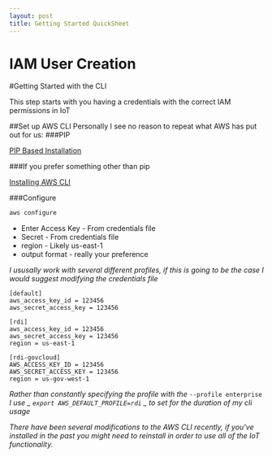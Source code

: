 ```yaml
---
layout: post
title: Getting Started QuickSheet 
---
```


# IAM User Creation

#Getting Started with the CLI

This step starts with you having a credentials with the correct IAM permissions in IoT

##Set up AWS CLI
Personally I see no reason to repeat what AWS has put out for us:
###PIP

[PIP Based Installation](http://docs.aws.amazon.com/cli/latest/userguide/installing.html#install-with-pip)

###If you prefer something other than pip

[Installing AWS CLI](http://docs.aws.amazon.com/cli/latest/userguide/installing.html#install-bundle-other-os)

###Configure

```bash 
aws configure
```

* Enter Access Key - From credentials file
* Secret - From credentials file
* region - Likely us-east-1
* output format - really your preference

_I ususally work with several different profiles, if this is going to be the case I would suggest modifying the credentials file_
```text
[default]
aws_access_key_id = 123456
aws_secret_access_key = 123456

[rdi]
aws_access_key_id = 123456
aws_secret_access_key = 123456
region = us-east-1

[rdi-govcloud]
AWS_ACCESS_KEY_ID = 123456
AWS_SECRET_ACCESS_KEY = 123456
region = us-gov-west-1
```

_Rather than constantly specifying the profile with the_ `--profile enterprise` _I use _ `export AWS_DEFAULT_PROFILE=rdi` _ to set for the duration of my cli usage_

_There have been several modifications to the AWS CLI recently, if you've installed in the past you might need to reinstall in order to use all of the IoT functionality._